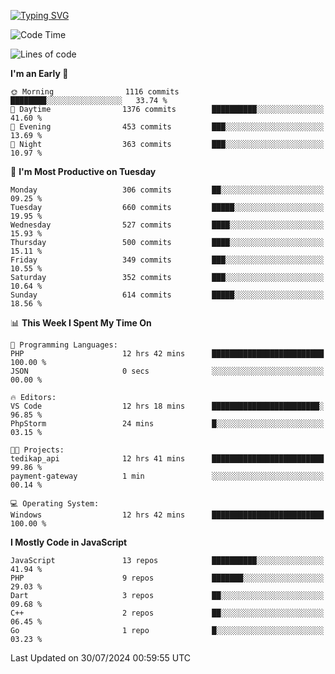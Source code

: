 [![Typing SVG](https://readme-typing-svg.demolab.com?font=Fira+Code&pause=1000&color=F7F7F7&random=false&width=435&lines=Hi+%F0%9F%91%8B%2C+I'm+Rafiu+Sidqi;Junior+Backend+Developer)](https://git.io/typing-svg)
<!--START_SECTION:waka-->
![Code Time](http://img.shields.io/badge/Code%20Time-295%20hrs%2053%20mins-blue)

![Lines of code](https://img.shields.io/badge/From%20Hello%20World%20I%27ve%20Written-1.3%20million%20lines%20of%20code-blue)

**I'm an Early 🐤** 

```text
🌞 Morning                1116 commits        ████████░░░░░░░░░░░░░░░░░   33.74 % 
🌆 Daytime                1376 commits        ██████████░░░░░░░░░░░░░░░   41.60 % 
🌃 Evening                453 commits         ███░░░░░░░░░░░░░░░░░░░░░░   13.69 % 
🌙 Night                  363 commits         ███░░░░░░░░░░░░░░░░░░░░░░   10.97 % 
```
📅 **I'm Most Productive on Tuesday** 

```text
Monday                   306 commits         ██░░░░░░░░░░░░░░░░░░░░░░░   09.25 % 
Tuesday                  660 commits         █████░░░░░░░░░░░░░░░░░░░░   19.95 % 
Wednesday                527 commits         ████░░░░░░░░░░░░░░░░░░░░░   15.93 % 
Thursday                 500 commits         ████░░░░░░░░░░░░░░░░░░░░░   15.11 % 
Friday                   349 commits         ███░░░░░░░░░░░░░░░░░░░░░░   10.55 % 
Saturday                 352 commits         ███░░░░░░░░░░░░░░░░░░░░░░   10.64 % 
Sunday                   614 commits         █████░░░░░░░░░░░░░░░░░░░░   18.56 % 
```


📊 **This Week I Spent My Time On** 

```text
💬 Programming Languages: 
PHP                      12 hrs 42 mins      █████████████████████████   100.00 % 
JSON                     0 secs              ░░░░░░░░░░░░░░░░░░░░░░░░░   00.00 % 

🔥 Editors: 
VS Code                  12 hrs 18 mins      ████████████████████████░   96.85 % 
PhpStorm                 24 mins             █░░░░░░░░░░░░░░░░░░░░░░░░   03.15 % 

🐱‍💻 Projects: 
tedikap_api              12 hrs 41 mins      █████████████████████████   99.86 % 
payment-gateway          1 min               ░░░░░░░░░░░░░░░░░░░░░░░░░   00.14 % 

💻 Operating System: 
Windows                  12 hrs 42 mins      █████████████████████████   100.00 % 
```

**I Mostly Code in JavaScript** 

```text
JavaScript               13 repos            ██████████░░░░░░░░░░░░░░░   41.94 % 
PHP                      9 repos             ███████░░░░░░░░░░░░░░░░░░   29.03 % 
Dart                     3 repos             ██░░░░░░░░░░░░░░░░░░░░░░░   09.68 % 
C++                      2 repos             ██░░░░░░░░░░░░░░░░░░░░░░░   06.45 % 
Go                       1 repo              █░░░░░░░░░░░░░░░░░░░░░░░░   03.23 % 
```




 Last Updated on 30/07/2024 00:59:55 UTC
<!--END_SECTION:waka-->

